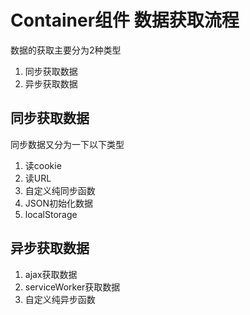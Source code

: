 # Container组件 数据获取流程

数据的获取主要分为2种类型

1. 同步获取数据
2. 异步获取数据


## 同步获取数据

同步数据又分为一下以下类型

1. 读cookie
2. 读URL
3. 自定义纯同步函数
4. JSON初始化数据
5. localStorage

## 异步获取数据

1. ajax获取数据
2. serviceWorker获取数据
3. 自定义纯异步函数